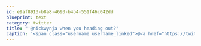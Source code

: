 ```yaml
---
id: e9af8913-b8a8-4693-b4b4-551f46c042dd
blueprint: text
category: twitter
title: "'@nickwynja when you heading out?"
caption: '<span class="username username_linked">@<a href="https://twitter.com/nickwynja" title="Nick Wynja">nickwynja</a></span> when you heading out?'
---
```

